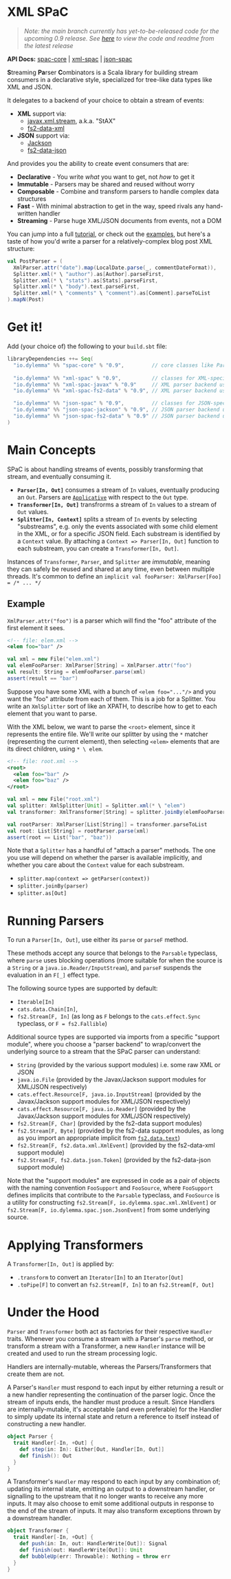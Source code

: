 XML SPaC
========

> *Note: the main branch currently has yet-to-be-released code for the upcoming 0.9 release. See [here](https://github.com/dylemma/xml-spac/tree/0.8) to view the code and readme from the latest release*

**API Docs:** [spac-core](https://javadoc.io/doc/io.dylemma/spac-core_2.13/0.8/io/dylemma/spac/index.html) | [xml-spac](https://javadoc.io/doc/io.dylemma/xml-spac_2.13/0.8/io/dylemma/spac/xml/index.html) | [json-spac](https://javadoc.io/doc/io.dylemma/json-spac_2.13/0.8/io/dylemma/spac/json/index.html)

**S**treaming **Pa**rser **C**ombinators is a Scala library for building stream consumers in a declarative style, specialized for tree-like data types like XML and JSON.

It delegates to a backend of your choice to obtain a stream of events:

 - **XML** support via:
   - [javax.xml.stream](https://docs.oracle.com/javase/8/docs/api/javax/xml/stream/package-summary.html), a.k.a. "StAX"
   - [fs2-data-xml](https://fs2-data.gnieh.org/)
 - **JSON** support via:
   - [Jackson](https://github.com/FasterXML/jackson-core)
   - [fs2-data-json](https://fs2-data.gnieh.org/)

And provides you the ability to create event consumers that are:

 - **Declarative** - You write *what* you want to get, not *how* to get it
 - **Immutable** - Parsers may be shared and reused without worry
 - **Composable** - Combine and transform parsers to handle complex data structures
 - **Fast** - With minimal abstraction to get in the way, speed rivals any hand-written handler
 - **Streaming** - Parse huge XML/JSON documents from events, not a DOM

You can jump into a full [tutorial](tutorial.md), or check out the [examples](examples/src/main/scala/io/dylemma/xml/example),
but here's a taste of how you'd write a parser for a relatively-complex blog post XML structure:

```scala
val PostParser = (
  XmlParser.attr("date").map(LocalDate.parse(_, commentDateFormat)),
  Splitter.xml(* \ "author").as[Author].parseFirst,
  Splitter.xml(* \ "stats").as[Stats].parseFirst,
  Splitter.xml(* \ "body").text.parseFirst,
  Splitter.xml(* \ "comments" \ "comment").as[Comment].parseToList
).mapN(Post)
```

# Get it!

Add (your choice of) the following to your `build.sbt` file:

```sbt
libraryDependencies ++= Seq(
  "io.dylemma" %% "spac-core" % "0.9",         // core classes like Parser and Transformer
   
  "io.dylemma" %% "xml-spac" % "0.9",          // classes for XML-specific parsers
  "io.dylemma" %% "xml-spac-javax" % "0.9"     // XML parser backend using javax.xml.stream
  "io.dylemma" %% "xml-spac-fs2-data" % "0.9", // XML parser backend using fs2-data-xml

  "io.dylemma" %% "json-spac" % "0.9",         // classes for JSON-specific parsers
  "io.dylemma" %% "json-spac-jackson" % "0.9", // JSON parser backend using the Jackson library
  "io.dylemma" %% "json-spac-fs2-data" % "0.9" // JSON parser backend using fs2-data-json
)
```

# Main Concepts

SPaC is about handling streams of events, possibly transforming that stream, and eventually consuming it.

 - **`Parser[In, Out]`** consumes a stream of `In` values, eventually producing an `Out`. Parsers are [`Applicative`](https://typelevel.org/cats/typeclasses/applicative.html) with respect to the `Out` type.
 - **`Transformer[In, Out]`** transfrorms a stream of `In` values to a stream of `Out` values. 
 - **`Splitter[In, Context]`** splits a stream of `In` events by selecting "substreams", 
   e.g. only the events associated with some child element in the XML, or for a specific JSON field.
   Each substream is identified by a `Context` value.
   By attaching a `Context => Parser[In, Out]` function to each substream, you can create a `Transformer[In, Out]`.

Instances of `Transformer`, `Parser`, and `Splitter` are *immutable*, meaning they can safely be
reused and shared at any time, even between multiple threads.
It's common to define an `implicit val fooParser: XmlParser[Foo] = /* ... */`

## Example

`XmlParser.attr("foo")` is a parser which will find the "foo" attribute of the first element it sees.

```xml
<!-- file: elem.xml -->
<elem foo="bar" />
```

```scala
val xml = new File("elem.xml")
val elemFooParser: XmlParser[String] = XmlParser.attr("foo")
val result: String = elemFooParser.parse(xml)
assert(result == "bar")
```

Suppose you have some XML with a bunch of `<elem foo="..."/>` and you want the "foo" attribute from each of them.
This is a job for a Splitter. You write an `XmlSplitter` sort of like an XPATH, to describe how to get to each element that you want to parse.

With the XML below, we want to parse the `<root>` element, since it represents the entire file.
We'll write our splitter by using the `*` matcher (representing the current element),
then selecting `<elem>` elements that are its direct children, using `* \ elem`.

```xml
<!-- file: root.xml -->
<root>
  <elem foo="bar" />
  <elem foo="baz" />
</root>
```

```scala
val xml = new File("root.xml")
val splitter: XmlSplitter[Unit] = Splitter.xml(* \ "elem")
val transformer: XmlTransformer[String] = splitter.joinBy(elemFooParser)

val rootParser: XmlParser[List[String]] = transformer.parseToList
val root: List[String] = rootParser.parse(xml)
assert(root == List("bar", "baz"))
```

Note that a `Splitter` has a handful of "attach a parser" methods.
The one you use will depend on whether the parser is available implicitly, and whether you care about the `Context` value for each substream.

 - `splitter.map(context => getParser(context))`
 - `splitter.joinBy(parser)`
 - `splitter.as[Out]`

# Running Parsers

To run a `Parser[In, Out]`, use either its `parse` or `parseF` method.

These methods accept any source that belongs to the `Parsable` typeclass,
where `parse` uses blocking operations (more suitable for when the source is a `String` or a `java.io.Reader/InputStream`),
and `parseF` suspends the evaluation in an `F[_]` effect type.

The following source types are supported by default:

- `Iterable[In]`
- `cats.data.Chain[In]`,
- `fs2.Stream[F, In]` (as long as `F` belongs to the `cats.effect.Sync` typeclass, or `F = fs2.Fallible`)
  
Additional source types are supported via imports from a specific "support module",
where you choose a "parser backend" to wrap/convert the underlying source to a stream that the SPaC parser can understand:

- `String` (provided by the various support modules) i.e. some raw XML or JSON
- `java.io.File` (provided by the Javax/Jackson support modules for XML/JSON respectively)
- `cats.effect.Resource[F, java.io.InputStream]` (provided by the Javax/Jackson support modules for XML/JSON respectively)
- `cats.effect.Resource[F, java.io.Reader]` (provided by the Javax/Jackson support modules for XML/JSON respectively)
- `fs2.Stream[F, Char]` (provided by the fs2-data support modules)
- `fs2.Stream[F, Byte]` (provided by the fs2-data support modules, as long as you import an appropriate implicit from [`fs2.data.text`](https://fs2-data.gnieh.org/api/fs2/data/text/index.html))
- `fs2.Stream[F, fs2.data.xml.XmlEvent]` (provided by the fs2-data-xml support module)
- `fs2.Stream[F, fs2.data.json.Token]` (provided by the fs2-data-json support module)

Note that the "support modules" are expressed in code as a pair of objects with the naming convention `FooSupport` and `FooSource`,
where `FooSupport` defines implicits that contribute to the `Parsable` typeclass,
and `FooSource` is a utility for constructing `fs2.Stream[F, io.dylemma.spac.xml.XmlEvent]` or `fs2.Stream[F, io.dylemma.spac.json.JsonEvent]` from some underlying source.

# Applying Transformers

A `Transformer[In, Out]` is applied by:

 - `.transform` to convert an `Iterator[In]` to an `Iterator[Out]`
 - `.toPipe[F]` to convert an `fs2.Stream[F, In]` to an `fs2.Stream[F, Out]`

# Under the Hood

`Parser` and `Transformer` both act as factories for their respective `Handler` traits.
Whenever you consume a stream with a Parser's `parse` method, or transform a stream with a Transformer,
a new `Handler` instance will be created and used to run the stream processing logic.

Handlers are internally-mutable, whereas the Parsers/Transformers that create them are not.

A Parser's `Handler` must respond to each input by either returning a result or a new handler representing the continuation of the parser logic.
Once the stream of inputs ends, the handler must produce a result. 
Since Handlers are internally-mutable, it's acceptable (and even preferable) for the Handler to simply update its internal state and return a reference to itself instead of constructing a new handler.

```scala
object Parser {
  trait Handler[-In, +Out] {
    def step(in: In): Either[Out, Handler[In, Out]]
    def finish(): Out
  }
}
```

A Transformer's `Handler` may respond to each input by any combination of; 
updating its internal state, 
emitting an output to a downstream handler, 
or signalling to the upstream that it no longer wants to receive any more inputs.
It may also choose to emit some additional outputs in response to the end of the stream of inputs.
It may also transform exceptions thrown by a downstream handler.

```scala
object Transformer {
  trait Handler[-In, +Out] {
    def push(in: In, out: HandlerWrite[Out]): Signal
    def finish(out: HandlerWrite[Out]): Unit
    def bubbleUp(err: Throwable): Nothing = throw err
  }
}
```
